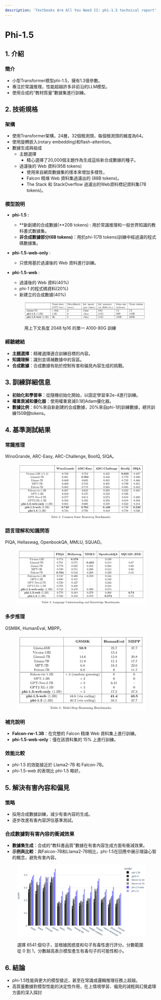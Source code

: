```yaml
---
description: 'Textbooks Are All You Need II: phi-1.5 technical report'
---
```


# Phi-1.5

## 1. 介紹

### **簡介**

* 小型Transformer模型phi-1.5，擁有1.3億參數。
* 專注於常識推理，性能超越許多非前沿的LLM模型。
* 使用合成的“教材質量”數據集進行訓練。

## 2. 技術規格

### **架構**

* 使用Transformer架構，24層，32個檢測頭，每個檢測頭的維度為64。
* 使用旋轉嵌入(rotary embedding)和flash-attention。
* 數據生成與組成
  * 主題選擇
    * 精心選擇了20,000個主題作為生成這些新合成數據的種子。
  * 過濾後的 Web 資料(95B tokens)
    * 使用來自網頁數據集的樣本來增加多樣性，
    * Falcon 精煉 Web 資料集過濾出的 (88B tokens)。
    * The Stack 和 StackOverflow 過濾出的Web資料標記資料集(7B tokens)。

### **模型說明**

* **phi-1.5 :**&#x20;
  * **新創建的合成數據(**20B tokens) : 用於常識推理和一般世界知識的教科書式數據集。
  * **非合成數據部分(**6B tokens**)**：用於phi-1(7B tokens)訓練中經過濾的程式碼數據集。
* **phi-1.5-web-only** :&#x20;
  * 只使用基於過濾後的 Web 資料進行訓練。
*   **phi-1.5-web** :&#x20;

    * 過濾後的 Web 資料(40%)
    * phi-1 的程式碼資料(20%)
    * 新建立的合成數據(40%)

    <figure><img src="../../.gitbook/assets/image (13).png" alt=""><figcaption><p>用上下文長度 2048 fp16 的單一 A100-80G 訓練</p></figcaption></figure>

### 經驗總結

* **主題選擇**：精確選擇適合訓練目標的內容。
* **知識理解**：識別並填補數據中的盲區。
* **合成數據**：合成數據有助於控制有害和偏見內容生成的挑戰。

## 3. 訓練詳細信息

* **初始化和學習率**：從隨機初始化開始，以固定學習率2e-4進行訓練。
* **權重衰減和優化器**：使用權重衰減0.1的Adam優化器。
* **數據比例**：80%來自新創建的合成數據，20%來自phi-1的訓練數據，總共訓練150B個tokens。

## 4. 基準測試結果

### 常識推理

WinoGrande, ARC-Easy, ARC-Challenge, BoolQ, SIQA。

<figure><img src="../../.gitbook/assets/image (14).png" alt=""><figcaption></figcaption></figure>

### 語言理解和知識問答

PIQA, Hellaswag, OpenbookQA, MMLU, SQUAD。

<figure><img src="../../.gitbook/assets/image (16).png" alt=""><figcaption></figcaption></figure>

### 多步推理

GSM8K, HumanEval, MBPP。

<figure><img src="../../.gitbook/assets/image (17).png" alt=""><figcaption></figcaption></figure>

### 補充說明

* **Falcon-rw-1.3B**：在完整的 Falcon 精煉 Web 資料集上進行訓練。
* **phi-1.5-web-only**：僅在該資料集的 15% 上進行訓練。

### **效能比較**

* phi-1.5 的效能接近於 Llama2-7B 和 Falcon-7B。
* phi-1.5-web 的表現比 phi-1.5 略好。

## 5. 解決有害內容和偏見

### **策略**

* 採用合成數據訓練，減少有害內容的生成。
* 逐步改進有害內容評估基準測試。

### 合成數據對有害內容的衝減效果

* **數據集生成**：合成的“教科書品質”數據在有害內容生成方面有衝減效果。
* **示例與比較**：與Falcon-7B和Llama2-7B相比，phi-1.5在回應中展示理論心智的概念，避免有害內容。

<figure><img src="../../.gitbook/assets/image (18).png" alt=""><figcaption><p>選擇 6541 個句子，並根據困惑度和句子有毒性進行評分。分數範圍從 0 到 1，分數越高表示模型產生有毒句子的可能性較小。</p></figcaption></figure>

## 6. 結論

* phi-1.5性能與更大的模型接近，甚至在常識或邏輯推理任務上超越。
* 高質量數據對模型性能的決定性作用，在上情境學習、偏見的減輕與幻覺處理方面的深入探討
